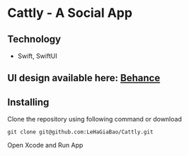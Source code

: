 # Cattly - A Social App

## Technology

- Swift, SwiftUI

## UI design available here: [Behance](https://www.behance.net/gallery/180607033/Cattly)

## Installing

Clone the repository using following command or download

```
git clone git@github.com:LeHaGiaBao/Cattly.git
```

Open Xcode and Run App

